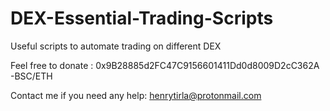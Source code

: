 # DEX-Essential-Trading-Scripts
Useful scripts to automate trading on different DEX

Feel free to donate : 0x9B28885d2FC47C9156601411Dd0d8009D2cC362A  -BSC/ETH

Contact me if you need any help: henrytirla@protonmail.com
